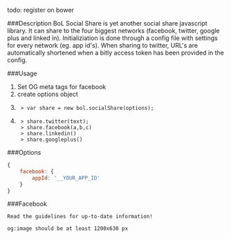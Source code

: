 todo: register on bower




###Description
BoL Social Share is yet another social share javascript library. It can share to the four biggest networks (facebook, twitter, google plus and linked in). Initializiation is done through a config file with settings for every network (eg. app id's). When sharing to twitter, URL's are automatically shortened when a bitly access token has been provided in the config.


###Usage

1. Set OG meta tags for facebook
2. create options object
3.      > var share = new bol.socialShare(options);
4.      > share.twitter(text);
        > share.facebook(a,b,c)
        > share.linkedin()
        > share.googleplus()

###Options
```javascript
{
    facebook: {
        appId: '__YOUR_APP_ID'
    }
}
```


###Facebook

    Read the guidelines for up-to-date information!

    og:image should be at least 1200x630 px

